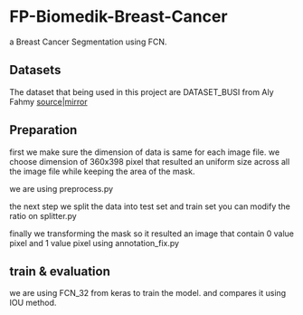 # FP-Biomedik-Breast-Cancer

a Breast Cancer Segmentation using FCN.

## Datasets

The dataset that being used in this project are DATASET_BUSI from Aly Fahmy
[source](https://scholar.cu.edu.eg/?q=afahmy/pages/dataset)|[mirror](dev.poroskolektif.com/Dataset_BUSI.zip)

## Preparation

first we make sure the dimension of data is same for each image file. we choose dimension of 360x398 pixel that resulted an uniform size across all the image file while keeping the area of the mask.

we are using preprocess.py

the next step we split the data into test set and train set you can modify the ratio on splitter.py

finally we transforming the mask so it resulted an image that contain 0 value pixel and 1 value pixel using annotation_fix.py

## train & evaluation

we are using FCN_32 from keras to train the model. and compares it using IOU method.